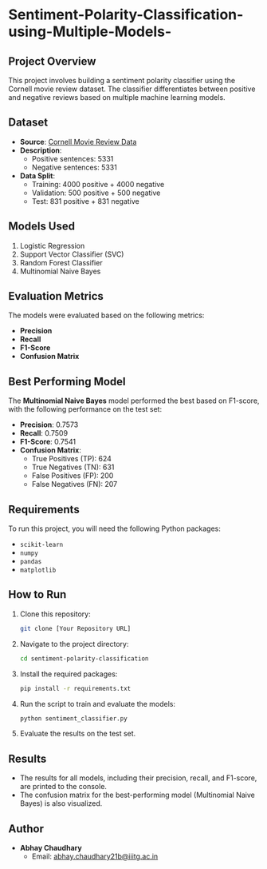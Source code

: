 # Sentiment-Polarity-Classification-using-Multiple-Models-

## Project Overview

This project involves building a sentiment polarity classifier using the Cornell movie review dataset. The classifier differentiates between positive and negative reviews based on multiple machine learning models.

## Dataset

- **Source**: [Cornell Movie Review Data](https://www.cs.cornell.edu/people/pabo/movie-review-data/rt-polaritydata.tar.gz)
- **Description**: 
  - Positive sentences: 5331
  - Negative sentences: 5331
- **Data Split**:
  - Training: 4000 positive + 4000 negative
  - Validation: 500 positive + 500 negative
  - Test: 831 positive + 831 negative

## Models Used

1. Logistic Regression
2. Support Vector Classifier (SVC)
3. Random Forest Classifier
4. Multinomial Naive Bayes

## Evaluation Metrics

The models were evaluated based on the following metrics:
- **Precision**
- **Recall**
- **F1-Score**
- **Confusion Matrix**

## Best Performing Model

The **Multinomial Naive Bayes** model performed the best based on F1-score, with the following performance on the test set:

- **Precision**: 0.7573
- **Recall**: 0.7509
- **F1-Score**: 0.7541
- **Confusion Matrix**:
  - True Positives (TP): 624
  - True Negatives (TN): 631
  - False Positives (FP): 200
  - False Negatives (FN): 207

## Requirements

To run this project, you will need the following Python packages:
- `scikit-learn`
- `numpy`
- `pandas`
- `matplotlib`

## How to Run

1. Clone this repository:
    ```bash
    git clone [Your Repository URL]
    ```
2. Navigate to the project directory:
    ```bash
    cd sentiment-polarity-classification
    ```
3. Install the required packages:
    ```bash
    pip install -r requirements.txt
    ```
4. Run the script to train and evaluate the models:
    ```bash
    python sentiment_classifier.py
    ```
5. Evaluate the results on the test set.

## Results

- The results for all models, including their precision, recall, and F1-score, are printed to the console.
- The confusion matrix for the best-performing model (Multinomial Naive Bayes) is also visualized.

## Author

- **Abhay Chaudhary**  
  - Email: abhay.chaudhary21b@iiitg.ac.in
